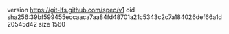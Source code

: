 version https://git-lfs.github.com/spec/v1
oid sha256:39bf599455eccaaca7aa84fd48701a21c5343c2c7a184026def66a1d20545d42
size 1560

